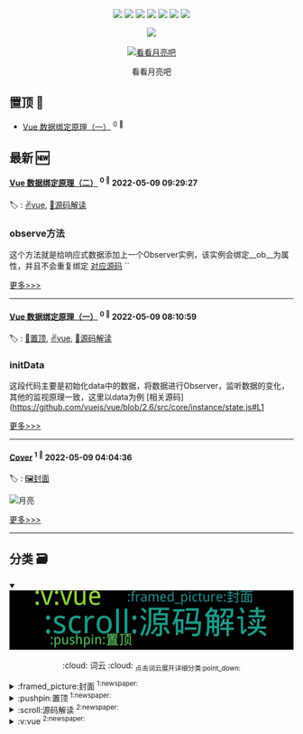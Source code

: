 

<p align='center'>
    <img src="https://badgen.net/badge/labels/4"/>
    <img src="https://badgen.net/github/issues/7kyun/ghiblog"/>
    <img src="https://badgen.net/badge/last-commit/2022-05-10 11:25:16"/>
    <img src="https://badgen.net/github/forks/7kyun/ghiblog"/>
    <img src="https://badgen.net/github/stars/7kyun/ghiblog"/>
    <img src="https://badgen.net/github/watchers/7kyun/ghiblog"/>
    <img src="https://badgen.net/github/release/7kyun/ghiblog"/>
</p>

<p align='center'>
    <a href="https://github.com/jwenjian/visitor-count-badge">
        <img src="https://visitor-badge.glitch.me/badge?page_id=7kyun.ghiblog"/>
    </a>
</p>



<p align='center'>
<a href='https://github.com/7kyun/ghiblog/issues/1#issuecomment-1120738390'>
<img src='https://user-images.githubusercontent.com/56475308/167338714-306950ac-bc9e-4968-a5d6-22fc157362db.jpg' width='50%' alt='
看看月亮吧 '>
</a>
</p>
<p align='center'>
<span>
看看月亮吧 </span>
</p>

    
## 置顶 :pushpin: 
- [Vue 数据绑定原理（一）](https://github.com/7kyun/ghiblog/issues/3)  <sup>0 :speech_balloon:</sup>  	 
## 最新 :new: 

#### [Vue 数据绑定原理（二）](https://github.com/7kyun/ghiblog/issues/4) <sup>0 :speech_balloon:</sup> 	 2022-05-09 09:29:27

:label: : [:v:vue](https://github.com/7kyun/ghiblog/labels/%3Av%3Avue), [:scroll:源码解读](https://github.com/7kyun/ghiblog/labels/%3Ascroll%3A%E6%BA%90%E7%A0%81%E8%A7%A3%E8%AF%BB)

### observe方法
这个方法就是给响应式数据添加上一个Observer实例，该实例会绑定__ob__为属性，并且不会重复绑定
[对应源码](https://github.com/vuejs/vue/blob/2.6/src/core/observer/index.js#L110)
``

[更多>>>](https://github.com/7kyun/ghiblog/issues/4)

---


#### [Vue 数据绑定原理（一）](https://github.com/7kyun/ghiblog/issues/3) <sup>0 :speech_balloon:</sup> 	 2022-05-09 08:10:59

:label: : [:pushpin:置顶](https://github.com/7kyun/ghiblog/labels/%3Apushpin%3A%E7%BD%AE%E9%A1%B6), [:v:vue](https://github.com/7kyun/ghiblog/labels/%3Av%3Avue), [:scroll:源码解读](https://github.com/7kyun/ghiblog/labels/%3Ascroll%3A%E6%BA%90%E7%A0%81%E8%A7%A3%E8%AF%BB)

### initData
这段代码主要是初始化data中的数据，将数据进行Observer，监听数据的变化，其他的监视原理一致，这里以data为例
[相关源码](https://github.com/vuejs/vue/blob/2.6/src/core/instance/state.js#L1

[更多>>>](https://github.com/7kyun/ghiblog/issues/3)

---


#### [Cover](https://github.com/7kyun/ghiblog/issues/1) <sup>1 :speech_balloon:</sup> 	 2022-05-09 04:04:36

:label: : [:framed_picture:封面](https://github.com/7kyun/ghiblog/labels/%3Aframed_picture%3A%E5%B0%81%E9%9D%A2)

![月亮](https://user-images.githubusercontent.com/56475308/167338714-306950ac-bc9e-4968-a5d6-22fc157362db.jpg)


[更多>>>](https://github.com/7kyun/ghiblog/issues/1)

---


## 分类  :card_file_box: 

<details open="open">
    <summary>
        <img src="assets/wordcloud.png" title="词云, 点击展开详细分类" alt="词云， 点击展开详细分类">
        <p align="center">:cloud: 词云 :cloud: <sub>点击词云展开详细分类:point_down: </sub></p>
    </summary>


<details>
<summary>:framed_picture:封面	<sup>1:newspaper:</sup></summary>

- [Cover](https://github.com/7kyun/ghiblog/issues/1)  <sup>1 :speech_balloon:</sup>  	 


</details>

<details>
<summary>:pushpin:置顶	<sup>1:newspaper:</sup></summary>

- [Vue 数据绑定原理（一）](https://github.com/7kyun/ghiblog/issues/3)  <sup>0 :speech_balloon:</sup>  	 


</details>

<details>
<summary>:scroll:源码解读	<sup>2:newspaper:</sup></summary>

- [Vue 数据绑定原理（二）](https://github.com/7kyun/ghiblog/issues/4)  <sup>0 :speech_balloon:</sup>  	 
- [Vue 数据绑定原理（一）](https://github.com/7kyun/ghiblog/issues/3)  <sup>0 :speech_balloon:</sup>  	 


</details>

<details>
<summary>:v:vue	<sup>2:newspaper:</sup></summary>

- [Vue 数据绑定原理（二）](https://github.com/7kyun/ghiblog/issues/4)  <sup>0 :speech_balloon:</sup>  	 
- [Vue 数据绑定原理（一）](https://github.com/7kyun/ghiblog/issues/3)  <sup>0 :speech_balloon:</sup>  	 


</details>


</details>    
